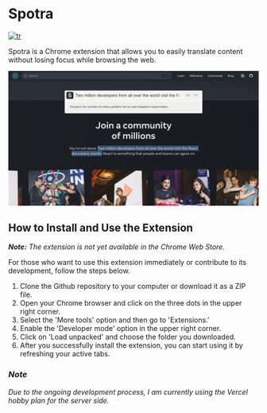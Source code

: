 # Spotra

[![tr](https://img.shields.io/badge/lang-tr-blue.svg)](https://github.com/emirhansirkeci/spotra/blob/main/README-tr.md)

Spotra is a Chrome extension that allows you to easily translate content without losing focus while browsing the web.

![Spotra example screenshot](./spotra.png?raw=true "Spotra")

## How to Install and Use the Extension

_**Note:** The extension is not yet available in the Chrome Web Store._

For those who want to use this extension immediately or contribute to its development, follow the steps below.

1. Clone the Github repository to your computer or download it as a ZIP file.
2. Open your Chrome browser and click on the three dots in the upper right corner.
3. Select the 'More tools' option and then go to 'Extensions.'
4. Enable the 'Developer mode' option in the upper right corner.
5. Click on 'Load unpacked' and choose the folder you downloaded.
6. After you successfully install the extension, you can start using it by refreshing your active tabs.

### _Note_

_Due to the ongoing development process, I am currently using the Vercel hobby plan for the server side._
